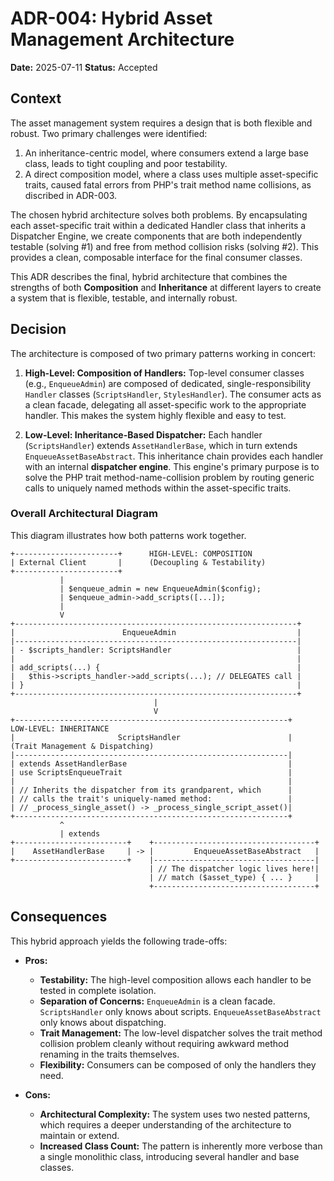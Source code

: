 # ADR-004: Hybrid Asset Management Architecture

**Date:** 2025-07-11
**Status:** Accepted

## Context

The asset management system requires a design that is both flexible and robust. Two primary challenges were identified:

1. An inheritance-centric model, where consumers extend a large base class, leads to tight coupling and poor testability.
2. A direct composition model, where a class uses multiple asset-specific traits, caused fatal errors from PHP's trait method name collisions, as discribed in ADR-003.

The chosen hybrid architecture solves both problems. By encapsulating each asset-specific trait within a dedicated Handler class that inherits a Dispatcher Engine, we create components that are both independently testable (solving #1) and free from method collision risks (solving #2). This provides a clean, composable interface for the final consumer classes.

This ADR describes the final, hybrid architecture that combines the strengths of both **Composition** and **Inheritance** at different layers to create a system that is flexible, testable, and internally robust.

## Decision

The architecture is composed of two primary patterns working in concert:

1. **High-Level: Composition of Handlers:** Top-level consumer classes (e.g., `EnqueueAdmin`) are composed of dedicated, single-responsibility `Handler` classes (`ScriptsHandler`, `StylesHandler`). The consumer acts as a clean facade, delegating all asset-specific work to the appropriate handler. This makes the system highly flexible and easy to test.

2. **Low-Level: Inheritance-Based Dispatcher:** Each handler (`ScriptsHandler`) extends `AssetHandlerBase`, which in turn extends `EnqueueAssetBaseAbstract`. This inheritance chain provides each handler with an internal **dispatcher engine**. This engine's primary purpose is to solve the PHP trait method-name-collision problem by routing generic calls to uniquely named methods within the asset-specific traits.

### Overall Architectural Diagram

This diagram illustrates how both patterns work together.

```ascii
+-----------------------+      HIGH-LEVEL: COMPOSITION
| External Client       |      (Decoupling & Testability)
+-----------------------+
           |
           | $enqueue_admin = new EnqueueAdmin($config);
           | $enqueue_admin->add_scripts([...]);
           |
           V
+---------------------------------------------------------------+
|                        EnqueueAdmin                           |
|---------------------------------------------------------------|
| - $scripts_handler: ScriptsHandler                            |
|                                                               |
| add_scripts(...) {                                            |
|   $this->scripts_handler->add_scripts(...); // DELEGATES call |
| }                                                             |
+---------------------------------------------------------------+
                                |
                                V
+-------------------------------------------------------------+      LOW-LEVEL: INHERITANCE
|                       ScriptsHandler                        |      (Trait Management & Dispatching)
|-------------------------------------------------------------|
| extends AssetHandlerBase                                    |
| use ScriptsEnqueueTrait                                     |
|                                                             |
| // Inherits the dispatcher from its grandparent, which      |
| // calls the trait's uniquely-named method:                 |
| // _process_single_asset() -> _process_single_script_asset()|
+-------------------------------------------------------------+
           ^
           | extends
+-------------------------+    +------------------------------------+
|    AssetHandlerBase     | -> |         EnqueueAssetBaseAbstract   |
+-------------------------+    |------------------------------------|
                               | // The dispatcher logic lives here!|
                               | // match ($asset_type) { ... }     |
                               +------------------------------------+
```

## Consequences

This hybrid approach yields the following trade-offs:

- **Pros:**

  - **Testability:** The high-level composition allows each handler to be tested in complete isolation.
  - **Separation of Concerns:** `EnqueueAdmin` is a clean facade. `ScriptsHandler` only knows about scripts. `EnqueueAssetBaseAbstract` only knows about dispatching.
  - **Trait Management:** The low-level dispatcher solves the trait method collision problem cleanly without requiring awkward method renaming in the traits themselves.
  - **Flexibility:** Consumers can be composed of only the handlers they need.

- **Cons:**
  - **Architectural Complexity:** The system uses two nested patterns, which requires a deeper understanding of the architecture to maintain or extend.
  - **Increased Class Count:** The pattern is inherently more verbose than a single monolithic class, introducing several handler and base classes.
